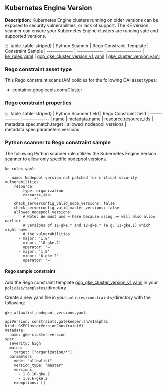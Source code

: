 ## Kubernetes Engine Version

**Description:** Kubernetes Engine clusters running on older versions can be 
exposed to security vulnerabilities, or lack of support. The KE version scanner 
can ensure your Kubernetes Engine clusters are running safe and supported 
versions.

{: .table .table-striped}
| Python Scanner | Rego Constraint Template | Constraint Sample
| ------------- | ------------- | -----------------
| [ke_rules.yaml](https://github.com/forseti-security/terraform-google-forseti/blob/master/modules/rules/templates/rules/ke_rules.yaml) | [gcp_gke_cluster_version_v1.yaml](https://github.com/forseti-security/policy-library/blob/master/policies/templates/gcp_gke_cluster_version_v1.yaml) | [gke_cluster_version.yaml](https://github.com/forseti-security/policy-library/blob/master/samples/gke_cluster_version.yaml)

### Rego constraint asset type

This Rego constraint scans IAM policies for the following CAI asset types:

- container.googleapis.com/Cluster

### Rego constraint properties


{: .table .table-striped}
| Python Scanner field | Rego Constraint field
| ------------- | -------------
| name | metadata.name
| resource.resource_ids | metadata.spec.match.target
| allowed_nodepool_versions | metadata.spec.parameters.versions


### Python scanner to Rego constraint sample

The following Python scanner rule utilizes the Kubernetes Engine Version 
scanner to allow only specific nodepool versions.

`ke_rules.yaml`:
```
 - name: Nodepool version not patched for critical security vulnerabilities
    resource:
      - type: organization
        resource_ids:
          - '*'
    check_serverconfig_valid_node_versions: false
    check_serverconfig_valid_master_versions: false
    allowed_nodepool_versions:
        # Note: We must use = here because using >= will also allow earlier
        # versions of 11-gke.* and 12-gke.* (e.g. 11-gke.1) which might have
        # the vulnerabilities.
      - major: '1.8'
        minor: '10-gke.2'
        operator: '='
      - major: '1.9'
        minor: '6-gke.2'
        operator: '='

```

#### Rego sample constraint

Add the Rego constraint template 
[gcp_gke_cluster_version_v1.yaml](https://github.com/forseti-security/policy-library/blob/master/policies/templates/gcp_gke_cluster_version_v1.yaml) 
in your `policies/templates/`directory.

Create a new yaml file in your `policies/constraints/`directory with the following:

`gke_allowlist_nodepool_versions.yaml`:
```
apiVersion: constraints.gatekeeper.sh/v1alpha1
kind: GKEClusterVersionConstraintV1
metadata:
  name: gke-cluster-version
spec:
  severity: high
  match:
    target: ["organization/*"]
  parameters:
    mode: "allowlist"
    version_type: "master"
    versions:
      - 1.8.10-gke.2
      - 1.9.6-gke.2
    exemptions: []
```
